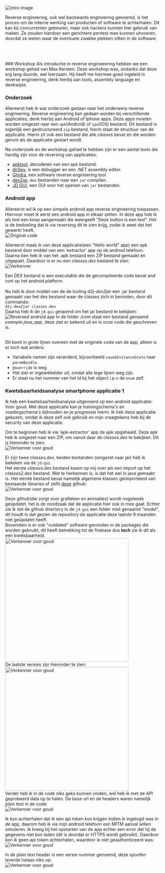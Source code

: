 <img src="../images/reverse-engineering/reverse-intro.jpg" alt="Intro image" class="phishing_img">
<p style="margin-top: 14px;">Reverse engineering, ook wel backwards engineering genoemd, is het proces om de interne werking
van producten of software te achterhalen. Dit kan bij concurrenten gebeuren, maar ook hackers kunnen hier 
gebruik van maken. Ze zouden hierdoor een gerichtere pentest mee kunnen uitvoeren, doordat ze weten waar de eventuele
zwakke plekken zitten in de software.
</p>
<br />
<br />
<br />
### Workshop
Als introductie in reverse engineeering hebben we een workshop gehad van Max Kersten. Deze workshop
was, ondanks dat deze erg lang duurde, wel leerzaam. Hij heeft me hiermee goed ingeleid in reverse engineering, denk hierbij
aan tools, assembly language en denkwijze.

### Onderzoek
Allereerst heb ik wat onderzoek gedaan naar het onderwerp reverse engineering. Reverse engineering kan gedaan worden bij verschillende applicaties,
denk hierbij aan Android of Iphone apps. Deze apps moeten worden omgezet naar een ``apk``(Android) of ``ipa``(IOS) bestand.
Dit bestand is eigenlijk een gestructureerd ``zip`` bestand, hierin staat de structuur van de applicatie. Hierin zit ook een bestand
die alle *classes*  bevat en die worden gerunt als de applicatie gestart wordt.


Na onderzoek en de workshop gehad te hebben zijn er een aantal tools die handig zijn voor de reversing van applicaties:
- [apktool](https://ibotpeaches.github.io/Apktool/), decoderen van een apk bestand.
- [dnSpy](https://github.com/dnSpy/dnSpy), is een debugger en een .NET assembly editor.
- [Ghidra](https://ghidra-sre.org/), een software reverse engineering tool.
- [dex2jar](https://github.com/pxb1988/dex2jar), ``dex`` bestanden naar een ``jar`` compilen.
- [JD GUI](https://tools.kali.org/reverse-engineering/jd-gui), een GUI voor het openen van ``jar`` bestanden.

### Android app
Allereerst wil ik op een simpele android app reverse engineering toepassen. Hiervoor moet ik eerst een 
android app in elkaar zetten. In deze app heb ik als test een knop aangemaakt die weergeeft "Deze button is een test". Het is de bedoeling dat ik via 
reversing dit te zien krijg, zodat ik weet dat het gewerkt heeft.<br />
<img src="../images/reverse-engineering/original.PNG" alt="Original code" class="phish_img" style="align:left;">


Allereerst maak ik van deze applicatie(een "Hello world" app) een apk bestand door middel van een 'extractor' app op de android telefoon.
<br/>
Daarna ben heb ik van het .apk bestand een ZIP bestand gemaakt en uitgepakt. Daardoor is er nu een *classes.dex* bestand te zien:
<br />
<img src="../images/reverse-engineering/verkenner_classes_dex.PNG" alt="Verkenner" class="phish_img" style="align:left;">

Een DEX bestand is een executable die de gecompileerde code bevat and runt op het android platform.
<br />
<br />
Nu heb ik door middel van de de tooling *d2j-dex2jar* een .jar bestand gemaakt van het dex bestand waar de classes zich in bevinden, door dit commando:<br/>
``d2j-dex2jar classes.dex``<br/>
Daarna heb ik de ``jd-gui`` geopend om het jar bestand te bekijken:
<img src="../images/reverse-engineering/reversed.PNG" alt="Reversed android app" class="phish_img" style="align:left;">
In de folder */com* staat een bestand genaamd *example.java_app*, deze ziet er bekend uit en is onze code die geschreven is.

<br/>Dit komt in grote lijnen overeen met de originele code van de app, alleen is er toch wat anders:
- Variabele namen zijn veranderd, bijvoorbeeld ``savedInstanceState`` naar ``paramBundle``.
- ```@override``` is weg
- Het ziet er ingewikkelder uit, omdat alle lege lijnen weg zijn.
- Er staat nu het nummer van het id bij het object i.p.v de ``enum`` zelf.

### Kwetsbaarheidsanalyse smartphone applicatie 1
Ik heb een kwetsbaarheidsanalyse uitgevoerd op een android applicatie: Voor goud.
Met deze applicatie kan je trainingschema's en voedingschema's bijhouden en je progressie hierin.
Ik heb deze applicatie gekozen, omdat ik deze zelf ook gebruik en mijn vraagtekens heb bij de security van
deze applicatie.

Om te beginnen heb ik via 'apk-extractor' app de apk opgehaald. Deze apk heb ik omgezet naar een ZIP, om vanuit
daar de *classes.dex* te bekijken. Dit is hieronder te zien: <br />
<img src="../images/reverse-engineering/voor_goud/verkenner.PNG" alt="Verkenner voor goud" class="phish_img" style="align:left;">

Er zijn twee *classes.dex*, beiden bestanden (omgezet naar jar) heb ik bekeken via de ``jd-gui``.<br /> 
Het eerste *classes.dex* bestand kwam op mij over als een import op het *classes2.dex* bestand. Wat te herkennen is, is dat het wel in java gemaakt is. 
Het eerste bestand bevat namelijk algemene klassen geïmporteerd van bestaande libraries of zelfs [deze](https://github.com/PhilJay/MPAndroidChart/tree/master/MPChartLib/src/main/java/com/github/mikephil/charting) github:<br />
<img src="../images/reverse-engineering/voor_goud/github.PNG" alt="Verkenner voor goud" class="phish_img" style="align:left;">

Deze github(die zorgt voor grafieken en animaties) wordt nogsteeds geüpdatet, het is de noodzaak dat de applicatie hier ook in mee gaat. Echter zie ik dat de github directory in de ``jd-gui`` een folder mist genaamd "model", dit
houdt in dat gezien de repository de applicatie deze laatste 9 maanden niet geüpdatet heeft. <br />
Bovendien is er ook "outdated" software gevonden in de packages die worden gebruikt, dit heeft betrekking tot de firebase dus **toch** zie ik dit als een kwetsbaarheid.<br />
<img src="../images/reverse-engineering/voor_goud/outdated_plugins.PNG" alt="Verkenner voor goud" class="phish_img" style="align:left;height: 400px;"> <br />
De laatste versies zijn hieronder te zien: <br />
<img src="../images/reverse-engineering/voor_goud/release_notes.png" alt="Verkenner voor goud" class="phish_img" style="align:left; height: 400px;">
<br />
Verder heb ik in de code niks geks kunnen vinden, wel heb ik met de API geprobeerd data op te halen. De base url en de headers waren namelijk plain text in de code: <br />
<img src="../images/reverse-engineering/voor_goud/jdgui.PNG" alt="Verkenner voor goud" class="phish_img" style="align:left;">

Ik kon achterhalen dat ik een api token kon krijgen indien ik ingelogd was in de app, daarom heb ik via mijn android telefoon een MITM aanval willen simuleren. 
Ik kreeg bij het opstarten van de app echter een error dat hij de gegevens niet kon laden (dit is doordat er HTTPS wordt gebruikt).
Daardoor kon ik geen api token achterhalen, waardoor ik niet geauthenticeerd was:<br />
<img src="../images/reverse-engineering/voor_goud/postman_unauthorized.PNG" alt="Verkenner voor goud" class="phish_img" style="align:left;">

In de plain text header is een versie nummer genoemd, deze spoofen leverde helaas niks op: <br />
<img src="../images/reverse-engineering/voor_goud/wrong_api_version.PNG" alt="Verkenner voor goud" class="phish_img" style="align:left;">
















